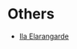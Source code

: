 # Others

- [Ila Elarangarde](https://lys.ee/rp/Opportunity/Characters/Others/Ila%20Elarangarde.md)
